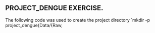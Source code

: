 ## PROJECT_DENGUE EXERCISE.

The following code was used to create the project directory
`mkdir -p project_dengue{Data/{Raw,
